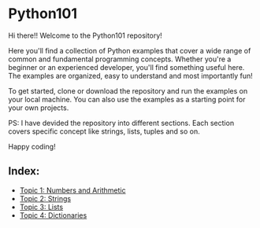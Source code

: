 # Python101
Hi there!! Welcome to the Python101 repository!

Here you'll find a collection of Python examples that cover a wide range of common and fundamental programming concepts. Whether you're a beginner or an experienced developer, you'll find something useful here. The examples are organized, easy to understand and most importantly fun!

To get started, clone or download the repository and run the examples on your local machine. You can also use the examples as a starting point for your own projects.

PS: I have devided the repository into different sections. Each section covers specific concept like strings, lists, tuples and so on.

Happy coding!

## Index:
- [Topic 1: Numbers and Arithmetic](https://github.com/abhitatachar2000/Python101/tree/main/Topic%201%20-%20Numbers%20and%20Arithmetic)
- [Topic 2: Strings](https://github.com/abhitatachar2000/Python101/tree/main/Strings)
- [Topic 3: Lists](https://github.com/abhitatachar2000/Python101/tree/main/Lists)
- [Topic 4: Dictionaries](https://github.com/abhitatachar2000/Python101/tree/main/Topic%204%20-%20Dictionary)
